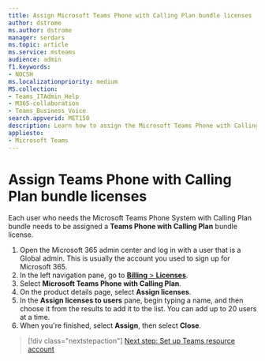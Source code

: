 ```yaml
---
title: Assign Microsoft Teams Phone with Calling Plan bundle licenses
author: dstrome 
ms.author: dstrome
manager: serdars
ms.topic: article
ms.service: msteams
audience: admin
f1.keywords:
- NOCSH
ms.localizationpriority: medium
MS.collection: 
- Teams_ITAdmin_Help
- M365-collaboration
- Teams_Business_Voice
search.appverid: MET150
description: Learn how to assign the Microsoft Teams Phone with Calling Plan bundle licenses to your users.
appliesto: 
- Microsoft Teams
---
```


# Assign Teams Phone with Calling Plan bundle licenses

Each user who needs the Microsoft Teams Phone System with Calling Plan bundle needs to be assigned a **Teams Phone with Calling Plan** bundle license.

1. Open the Microsoft 365 admin center and log in with a user that is a Global admin. This is usually the account you used to sign up for Microsoft 365.
1. In the left navigation pane, go to <a href="https://go.microsoft.com/fwlink/p/?linkid=842264" target="_blank">**Billing** > **Licenses**</a>.
1. Select **Microsoft Teams Phone with Calling Plan**.
1. On the product details page, select **Assign licenses**.
1. In the **Assign licenses to users** pane, begin typing a name, and then choose it from the results to add it to the list. You can add up to 20 users at a time.
1. When you're finished, select **Assign**, then select **Close**.

> [!div class="nextstepaction"]
> [Next step: Set up Teams resource account](set-up-resource-account.md)
